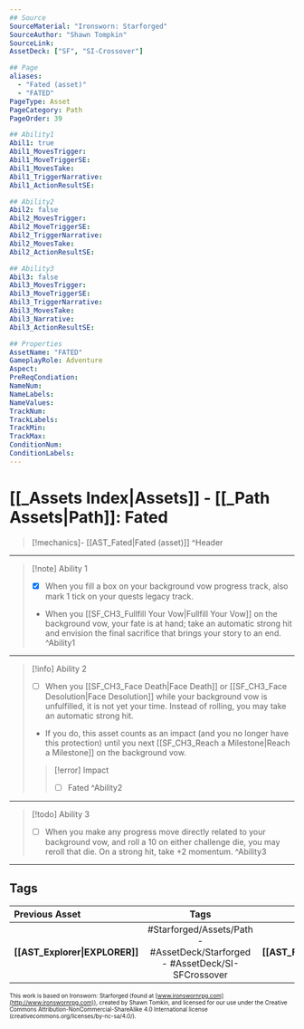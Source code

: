 ```yaml
---
## Source
SourceMaterial: "Ironsworn: Starforged"
SourceAuthor: "Shawn Tompkin"
SourceLink: 
AssetDeck: ["SF", "SI-Crossover"]

## Page
aliases:
  - "Fated (asset)"
  - "FATED"
PageType: Asset
PageCategory: Path
PageOrder: 39

## Ability1
Abil1: true
Abil1_MovesTrigger:
Abil1_MoveTriggerSE:
Abil1_MovesTake:
Abil1_TriggerNarrative:
Abil1_ActionResultSE:

## Ability2
Abil2: false
Abil2_MovesTrigger:
Abil2_MoveTriggerSE:
Abil2_TriggerNarrative:
Abil2_MovesTake:
Abil2_ActionResultSE:

## Ability3
Abil3: false
Abil3_MovesTrigger:
Abil3_MoveTriggerSE:
Abil3_TriggerNarrative:
Abil3_MovesTake:
Abil3_Narrative:
Abil3_ActionResultSE:

## Properties
AssetName: "FATED"
GameplayRole: Adventure
Aspect:
PreReqCondiation: 
NameNum:
NameLabels:
NameValues:
TrackNum:
TrackLabels:
TrackMin:
TrackMax:
ConditionNum:
ConditionLabels:
---
```

# [[_Assets Index|Assets]] - [[_Path Assets|Path]]: Fated
> [!mechanics]- [[AST_Fated|Fated (asset)]] ^Header
___
> [!note] Ability 1
> - [x] When you fill a box on your background vow progress track, also mark 1 tick on your quests legacy track.
> - When you [[SF_CH3_Fullfill Your Vow|Fullfill Your Vow]] on the background vow, your fate is at hand; take an automatic strong hit and envision the final sacrifice that brings your story to an end. ^Ability1
___
> [!info] Ability 2
> - [ ] When you [[SF_CH3_Face Death|Face Death]] or [[SF_CH3_Face Desolution|Face Desolution]] while your background vow is unfulfilled, it is not yet your time. Instead of rolling, you may take an automatic strong hit. 
> - If you do, this asset counts as an impact (and you no longer have this protection) until you next [[SF_CH3_Reach a Milestone|Reach a Milestone]] on the background vow.
> > [!error] Impact
> > - [ ] Fated ^Ability2
___
> [!todo] Ability 3
> - [ ] When you make any progress move directly related to your background vow, and roll a 10 on either challenge die, you may reroll that die. On a strong hit, take +2 momentum. ^Ability3
___

## Tags
| Previous Asset | Tags | Next Asset |
| :--- | :---: | ---: |
| **[[AST_Explorer\|EXPLORER]]** | #Starforged/Assets/Path - #AssetDeck/Starforged - #AssetDeck/SI-SFCrossover | **[[AST_Firebrand\|FIREBRAND]]** |

<font size=-2>This work is based on Ironsworn: Starforged (found at [www.ironswornrpg.com](http://www.ironswornrpg.com)), created by Shawn Tomkin, and licensed for our use under the Creative Commons Attribution-NonCommercial-ShareAlike 4.0 International license  (creativecommons.org/licenses/by-nc-sa/4.0/).</font>